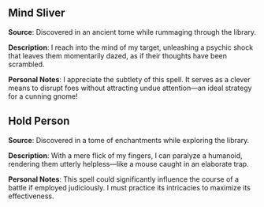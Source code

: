 ## Mind Sliver
**Source**: Discovered in an ancient tome while rummaging through the library.

**Description**: I reach into the mind of my target, unleashing a psychic shock that leaves them momentarily dazed, as if their thoughts have been scrambled.

**Personal Notes**: I appreciate the subtlety of this spell. It serves as a clever means to disrupt foes without attracting undue attention—an ideal strategy for a cunning gnome!

## Hold Person
**Source**: Discovered in a tome of enchantments while exploring the library.

**Description**: With a mere flick of my fingers, I can paralyze a humanoid, rendering them utterly helpless—like a mouse caught in an elaborate trap.

**Personal Notes**: This spell could significantly influence the course of a battle if employed judiciously. I must practice its intricacies to maximize its effectiveness.
